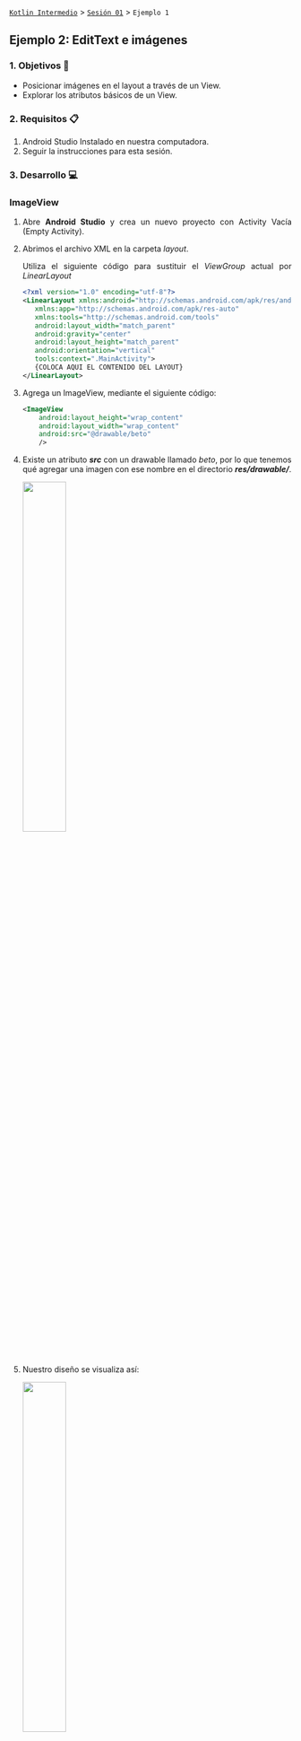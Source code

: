 [`Kotlin Intermedio`](../../Readme.md) > [`Sesión 01`](../Readme.md) > `Ejemplo 1`

## Ejemplo 2: EditText e imágenes

<div style="text-align: justify;">

### 1. Objetivos :dart:

- Posicionar imágenes en el layout a través de un View.
- Explorar los atributos básicos de un View.

### 2. Requisitos :clipboard:

1. Android Studio Instalado en nuestra computadora.
2. Seguir la instrucciones para esta sesión.

### 3. Desarrollo :computer:

### ImageView

1. Abre __Android Studio__ y crea un nuevo proyecto con Activity Vacía (Empty Activity).

2. Abrimos el archivo XML en la carpeta _layout_.

    Utiliza el siguiente código para sustituir el _ViewGroup_ actual por _LinearLayout_

   ```xml
   <?xml version="1.0" encoding="utf-8"?>
   <LinearLayout xmlns:android="http://schemas.android.com/apk/res/android"
      xmlns:app="http://schemas.android.com/apk/res-auto"
      xmlns:tools="http://schemas.android.com/tools"
      android:layout_width="match_parent"
      android:gravity="center"
      android:layout_height="match_parent"
      android:orientation="vertical"
      tools:context=".MainActivity">
      {COLOCA AQUI EL CONTENIDO DEL LAYOUT}
   </LinearLayout>
   ```
   
3. Agrega un ImageView, mediante el siguiente código:

    ```xml
    <ImageView
        android:layout_height="wrap_content"
        android:layout_width="wrap_content"
        android:src="@drawable/beto"
        />
    ```

4. Existe un atributo ___src___ con un drawable llamado _beto_, por lo que tenemos qué agregar una imagen con ese nombre en el directorio ___res/drawable/___.

    <img src="images/0.png" width="40%">

5. Nuestro diseño se visualiza así:

    <img src="images/wrap_content.png" width="40%">

    El tamaño excesivo se debe a que el ImageView por asignarle _wrap_content_ al ancho y alto, se ajusta al tamaño de la imagen.

    Vamos a definir un tamaño específico para nuestro _View_:

    ```xml
    android:layout_height="48dp"
    android:layout_width="120dp"
    ```

6. Aunque la imagen se alcanza a ver completamente, las dimensiones del _ImageView_ no corresponden a la escala de la imagen. En este _View_ tenemos disponible un atributo para describir el escalamiento que llevará nuestra imagen:

    VALOR | ENUM en ImageView.ScaleType | DESCRIPCION | EJEMPLO
    ------|------------------|-------------|----------
    center | CENTER | centra la imagen sin escalamiento |   <img src="images/center.png" width="80%">
    centerCrop | CENTER_CROP | centra la imagen y mantiene su proporción, haciendo un recorte si la imagen es más grande que el _View_ | <img src="images/center_crop.png" width="80%">
    centerInside | CENTER_INSIDE | redimensiona la imagen manteniendo su proporción para que sus medidas quepan en el _View_ (igual o menor). |  <img src="images/center_inside.png" width="80%">
    fitEnd | FIT_START | redimensiona la imagen manteniendo su proporción para que quepa y se alinee al principio del _View_ | <img src="images/fit_end.png" width="80%">
    fitCenter | FIT_CENTER | redimension la imagen manteniendo su proporción para que quepa y se centre en el _View_ | <img src="images/fit_center.png" width="80%">
    fitEnd | FIT_END | reescala la imagen manteniendo su proporción para que quepa y se alinee al final del _View_ | <img src="images/fit_end.png" width="80%">
    fitEnd | FIT_END | redimensiona la imagen cambiando su proporción para ajustarse a las medidas del _View_ | <img src="images/fit_xy.png" width="80%">

    Experimenta con cada una de estas opciones. Finalmente, utiliza la opción ___centerInside___.

### EditText

1. Ahora agrega un EditText con las siguientes líneas de código después del ImageView:

    ```xml
    <EditText
        android:id="@+id/editText"
        android:layout_width="wrap_content"
        android:layout_height="wrap_content"
        />
    ```

    <img src="images/edit_text.gif" width="40%">

2. Como el tamaño lo ponemos en función del contenido, este se redimensiona al agregar texto, esto no es deseable. Determinaremos un tamaño fijo, modificando el  EditText:

    ```xml
    <EditText
        android:id="@+id/editText"
        android:hint="@string/add_text"
        android:textColorHint="@color/colorAccent"
        android:layout_width="match_parent"
        android:layout_height="wrap_content"
        android:layout_marginTop="24dp"
        android:layout_marginHorizontal="24dp"
        android:inputType="text"
        android:drawableStart="@drawable/boy"
        android:drawablePadding="12dp
        />
    ```

3. En este caso, utilizamos el ancho de nuestro _LinearLayout_ con un margen de 24dp para cada lado, e incluimos el _inputType_ como text (con eso evitamos un texto multilínea).
Este último atributo regula el tipo de dato que introducimos y por ende modifica el teclado, de modo que si nuestro _InputType_ es _phone_, nos desplegará un teclado numérico, o si se trata de un _textEmailAddress_, saldrá un teclado alfanumérico que nos facilita caracteres como el . y @. 

    El texto de descripción se controla por la propiedad hint y su color por _textColorHint_. En este caso, haría falta agregar un string llamado _add_text_ para que funcione correctamente. 

    Finalmente, _drawableStart_ nos da la posibilidad de poner una imagen del lado izquierdo para personalizarlo, existen otros atributos para agregar en otros lados las imágenes e incluso para añadir padding al drawable con _drawablePadding_.

4. Ahora revisemos el concepto de focus que determina si un elemento está activo. 
En el caso de un _EditText_, es cuando está seleccionada, apareciendo el cursor en este y mostrándose el teclado para edición.

    <img src="images/inputs.gif" width="40%">

     Se puede deshabilitar la propiedad focusable de un EditText, pero por ahora esto no es requerido. 

    Cuando tenemos varios campos, podemos seleccionar qué elemento se va a enfocar después de terminar de editar en un _EditText_. Por defecto, esto está seteado de arriba para abajo.
    Agregamos un nuevo _EditText_ que pida un teléfono, para esto, limitaremos los caracteres a 10 y agregaremos y declararemos el tipo de input a _phone_:

    ```xml
    <EditText
        android:id="@+id/editText2"
        android:hint="@string/phone"
        android:textColorHint="@color/colorAccent"
        android:layout_width="match_parent"
        android:layout_height="wrap_content"
        android:layout_marginTop="24dp"
        android:maxLength="10"
        android:layout_marginHorizontal="24dp"
        android:inputType="phone"
        android:drawableStart="@drawable/phone"
        android:drawablePadding="12dp"
        />
    ```

    ¡Y listo! Lo que aparece en EditText, puede verse en TextView

    <img src="images/inputs.gif" width="40%">

    Podemos determinar los siguientes campos manualmente mediante los siguientes atributos:


    ATRIBUTO | DESCRIPCION 
    ---------|-------------
    nextFocusDown | determina el siguiente campo navegando hacia abajo
    nextFocusUp | determina el siguiente campo navegando hacia arriba
    nextFocusLeft | determina el siguiente campo navegando hacia la izquierda
    nextFocusRight | determina el siguiente campo navegando hacia la derecha

    también esto se puede hacer de forma programática.


5. Ahora, nos queda manejar algunos eventos del _EditText_, primero vamos a detonar una acción cuando el texto se modifique. Para eso utilizaremos un _TextWatcher_.

   Agregamos las variables:

    ```kotlin
    private lateinit var editText: EditText
    private lateinit var editText2: EditText
    ```

   relacionamos las variables con los id's del layout:
   
    ```kotlin
    textView = findViewById(R.id.textView)
    editText = findViewById(R.id.editText)
    editText2 = findViewById(R.id.editText2)
    ```

   Y agregamos el _listener_ para los eventos de cuando el texto cambia:
   
    ```kotlin
    editText.addTextChangedListener(object : TextWatcher {
        override fun afterTextChanged(s: Editable) {}
        override fun beforeTextChanged(
            s: CharSequence, start: Int,
            count: Int, after: Int
        ) {
        }

        override fun onTextChanged(
            s: CharSequence, start: Int,
            before: Int, count: Int
        ) {
            Log.d("Test","Los valores son: ${editText.text} y ${editText2.text}")
        }
    })
    ```

    Como vemos anteriormente, hay tres callbacks a definir (_afterTextChanged, beforeTextChanged_ y _onTextChanged_), utilizamos el último callback y asignaremos el texto del _EditText_ en nuestro _TextView_.

    y listo! lo que aparezca en el EditText lo visualizamos en el TextView!

    <img src="images/text_changed.gif" width="40%">

    Por último, imprimiremos los valores de los editText, modificando los valores en nuestra línea de comandos Logcat al pulsar sobre un botón.

    ```xml
    <Button
        android:id="@+id/button"
        android:layout_height="wrap_content"
        android:layout_width="wrap_content"
        android:layout_marginTop="12dp"
        android:text="@string/accept"/>
    ```

    Agrega el botón y lo asocias a su id, para no redundar en código omitimos este paso. Finalmente, imprime en consola los textos de los _EditText_ cuando des click al botón:

    ```kotlin
    Log.d("Test","Los valores son: ${editText.text} y ${editText2.text}")
    ```

    Corroboramos el funcionamiento, visualizando el siguiente mensaje en la terminal de android studio "Los valores son: (Usuario) y (Teléfono)"

    <img src="images/1.png" width="70%"/>

<br/>

[`Anterior`](../Reto-01/Readme.md) | [`Siguiente`](../Reto-02/Readme.md)

</div>
